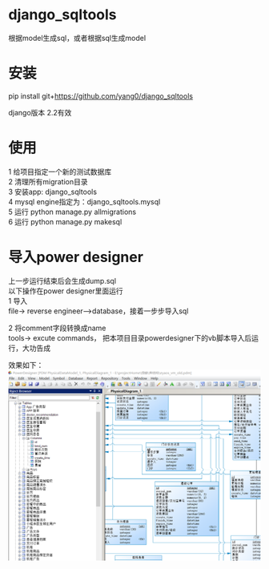 # django_sqltools
根据model生成sql，或者根据sql生成model

# 安装
pip install git+https://github.com/yang0/django_sqltools

django版本 2.2有效

# 使用
1 给项目指定一个新的测试数据库  
2 清理所有migration目录  
3 安装app: django_sqltools  
4 mysql engine指定为：django_sqltools.mysql  
5 运行 python manage.py allmigrations   
6 运行 python manage.py makesql  

# 导入power designer
上一步运行结束后会生成dump.sql  
以下操作在power designer里面运行  
1 导入  
   file-> reverse engineer-->database，接着一步步导入sql  
  
2 将comment字段转换成name  
   tools-> excute commands， 把本项目目录powerdesigner下的vb脚本导入后运行，大功告成

效果如下：  
![screen shot](./img/1.png)
